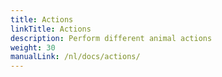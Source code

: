 ```yaml
---
title: Actions
linkTitle: Actions
description: Perform different animal actions
weight: 30
manualLink: /nl/docs/actions/
---
```

<script>
  window.location.href = "/nl/docs/actions/";
</script>
